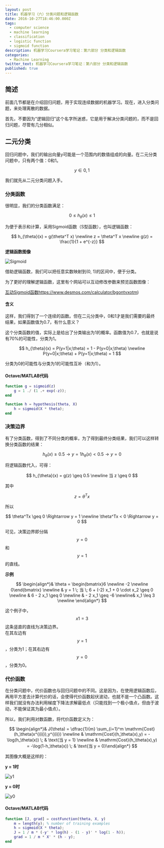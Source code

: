 ```yaml
---
layout: post
title: 机器学习（六）分类问题和逻辑函数
date: 2016-10-27T18:46:00.000Z
tags:
  - computer science
  - machine learning
  - classification
  - logistic function
  - sigmoid function
description: 机器学习Coursera学习笔记：第六部分 分类和逻辑函数
categories:
  - Machine Learning
twitter_text: 机器学习Coursera学习笔记：第六部分 分类和逻辑函数
published: true
---
```


## 简述

前面几节都是在介绍回归问题，用于实现连续数据的机器学习。现在，进入分类问题，来处理离散的数据。

首先，不要因为“逻辑回归”这个名字所迷惑，它是用于解决分类问题的，而不是回归问题，尽管有几分相似。

## 二元分类

回归问题中，我们的输出向量y可能是一个范围内的数值组成的向量。在二元分类问题中，只有两个值：0和1。

$$
y \in {0, 1}
$$

我们就先从二元分类问题入手。

### 分类函数

很明显，我们的分类函数满足：

$$
0 \leq h_{\theta}(x) \leq 1
$$

为便于表示和计算，采用Sigmoid函数（S型函数），也叫逻辑函数：

$$
h_{\theta}(x) = g(\theta^T x) \newline
z = \theta^T x \newline
g(z) = \frac{1}{1 + e^{-z}}
$$

**逻辑函数图像**

![Sigmoid]()

借助逻辑函数，我们可以把任意实数映射到(0, 1)的区间中，便于分类。

为了更好的理解逻辑函数，这里有个网站可以互动修改参数来预览函数图像：

[互动Sigmoid函数]((/assets/img/classifi-logistic-regre/sigmoid.png))https://www.desmos.com/calculator/bgontvxotm)

#### 含义

这样，我们得到了一个连续的函数。但在二元分类中，0和1才是我们需要的最终结果，如果函数值为0.7，有什么意义？

这个分类函数的值，实际上是给出了分类输出为1的概率。函数值为0.7，也就是说有70%的可能性，分类为1。

$$
h_{\theta}(x) = P(y=1|x;\theta) = 1 - P(y=0|x;\theta) \newline
P(y=0|x;\theta) + P(y=1|x;\theta) = 1
$$

分类为0的可能性与分类为1的可能性互补（和为1）。

#### Octave/MATLAB代码

``` matlab
function g = sigmoid(z)
    g = 1 ./ (1 .+ exp(-z));
end
```

```matlab
function h = hypothesis(theta, X)
    h = sigmoid(X * theta);
end
```

### 决策边界

有了分类函数，得到了不同分类的概率，为了得到最终分类结果，我们可以这样转换分类函数的结果：

$$
h_{\theta}(x) \geq 0.5 \to y = 1
h_{\theta}(x) < 0.5 \to y = 0
$$

将逻辑函数代入，可得：

$$
h_{\theta}(x) = g(z) \geq 0.5 \newline
当 z \geq 0
$$

其中

$$
z = \theta^T x
$$

所以

$$
\theta^Tx \geq 0 \Rightarrow y = 1 \newline
\theta^Tx < 0 \Rightarrow y = 0
$$

可见，决策边界即分隔$$y = 0$$和$$y = 1$$的直线。

**示例**

$$
\begin{align*}& \theta = \begin{bmatrix}6 \newline -2 \newline 0\end{bmatrix} \newline & y = 1 \; 当 \; 6 + (-2) x_1 + 0 \cdot x_2 \geq 0 \newline & 6 - 2 x_1 \geq 0 \newline & - 2 x_1 \geq -6 \newline& x_1 \leq 3 \newline \end{align*}
$$

这个例子中，$$x1=3$$这条竖直的直线为决策边界。  
在其左边有$$y=1$$，分类为1；在其右边有$$y=0$$，分类为0。

### 代价函数

在分类问题中，代价函数也与回归问题中的不同。这是因为，在使用逻辑函数后，再用平方差去计算代价的话，会使得代价函数起伏波动，也就不是一个凸函数。这样我们就没有办法利用梯度下降法求解最低点（只能找到一个极小值点，但由于波动，不能保证其为最小值点）。

所以，我们利用对数函数，将代价函数定义为：

$$
\begin{align*}& J(\theta) = \dfrac{1}{m} \sum_{i=1}^m \mathrm{Cost}(h_\theta(x^{(i)}),y^{(i)}) \newline & \mathrm{Cost}(h_\theta(x),y) = -\log(h_\theta(x)) \; & \text{当 y = 1} \newline & \mathrm{Cost}(h_\theta(x),y) = -\log(1-h_\theta(x)) \; & \text{当 y = 0}\end{align*}
$$

其图像大概是这样的：

**y = 1时**

![y1]((/assets/img/classifi-logistic-func/y1.png))

**y = 0时**

![y0]((/assets/img/classifi-logistic-func/y0.png))

#### Octave/MATLAB代码

``` matlab
function [J, grad] = costFunction(theta, X, y)
    m = length(y); % number of training examples
    h = sigmoid(X * theta);
    J = 1 / m * (-y' * log(h) - (1 - y)' * log(1 - h));
    grad = 1 / m * X' * (h - y);
end
```